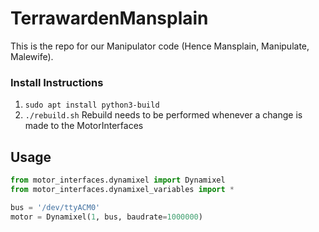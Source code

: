 # TerrawardenMansplain
This is the repo for our Manipulator code (Hence Mansplain, Manipulate, Malewife).

### Install Instructions
1. `sudo apt install python3-build`
2. `./rebuild.sh`
Rebuild needs to be performed whenever a change is made to the MotorInterfaces

## Usage
```python
from motor_interfaces.dynamixel import Dynamixel
from motor_interfaces.dynamixel_variables import *

bus = '/dev/ttyACM0'
motor = Dynamixel(1, bus, baudrate=1000000)
```